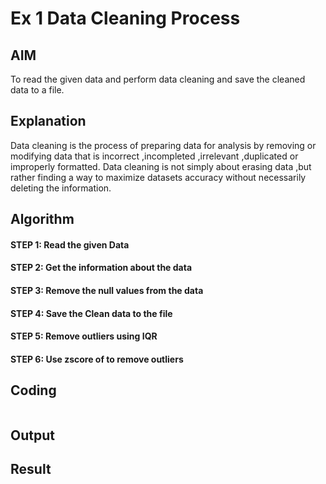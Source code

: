 # Ex 1              Data Cleaning Process

## AIM
To read the given data and perform data cleaning and save the cleaned data to a file.

## Explanation
Data cleaning is the process of preparing data for analysis by removing or modifying data that is incorrect ,incompleted ,irrelevant ,duplicated or improperly formatted. Data cleaning is not simply about erasing data ,but rather finding a way to maximize datasets accuracy without necessarily deleting the information.

## Algorithm

#### STEP 1: Read the given Data

#### STEP 2: Get the information about the data

#### STEP 3: Remove the null values from the data

#### STEP 4: Save the Clean data to the file

#### STEP 5: Remove outliers using IQR

#### STEP 6: Use zscore of to remove outliers

## Coding

```

```

## Output



## Result
          
